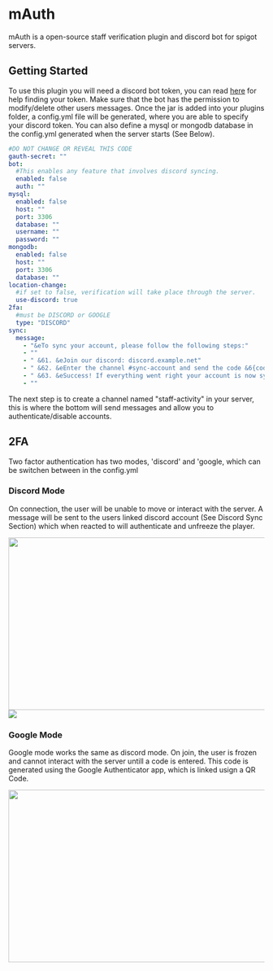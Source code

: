 # mAuth

mAuth is a open-source staff verification plugin and discord bot for spigot servers.

## Getting Started



To use this plugin you will need a discord bot token, you can read [here](https://www.writebots.com/discord-bot-token/) for help finding your token. Make sure that the bot has the permission to modify/delete other users messages. Once the jar is added into your plugins folder, a config.yml file will be generated, where you are able to specify your discord token. You can also define a mysql or mongodb database in the config.yml generated when the server starts (See Below).

```yml
#DO NOT CHANGE OR REVEAL THIS CODE
gauth-secret: ""
bot:
  #This enables any feature that involves discord syncing.
  enabled: false
  auth: ""
mysql:
  enabled: false
  host: ""
  port: 3306
  database: ""
  username: ""
  password: ""
mongodb:
  enabled: false
  host: ""
  port: 3306
  database: ""
location-change:
  #if set to false, verification will take place through the server.
  use-discord: true
2fa:
  #must be DISCORD or GOOGLE
  type: "DISCORD"
sync:
  message:
    - "&eTo sync your account, please follow the following steps:"
    - ""
    - " &61. &eJoin our discord: discord.example.net"
    - " &62. &eEnter the channel #sync-account and send the code &6{code}"
    - " &63. &eSuccess! If everything went right your account is now synced!"
    - ""
```

The next step is to create a channel named "staff-activity" in your server, this is where the bottom will send messages and allow you to authenticate/disable accounts.

## 2FA

Two factor authentication has two modes, 'discord' and 'google, which can be switchen between in the config.yml

### Discord Mode 
On connection, the user will be unable to move or interact with the server. A message will be sent to the users linked discord account (See Discord Sync Section) which when reacted to will authenticate and unfreeze the player.

<img src="https://i.imgur.com/8bxwjfQ.png" width="640" height="339">
<img src="https://i.imgur.com/9Nkuhk4.png">

### Google Mode

Google mode works the same as discord mode. On join, the user is frozen and cannot interact with the server untill a code is entered. This code is generated using the Google Authenticator app, which is linked usign a QR Code.

<img src="https://i.imgur.com/ueYQEen.png" width="640" height="339">

